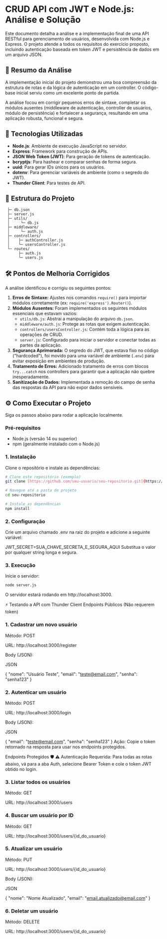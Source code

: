 # CRUD API com JWT e Node.js: Análise e Solução

Este documento detalha a análise e a implementação final de uma API RESTful para gerenciamento de usuários, desenvolvida com Node.js e Express. O projeto atende a todos os requisitos do exercício proposto, incluindo autenticação baseada em token JWT e persistência de dados em um arquivo JSON.

## 📝 Resumo da Análise

A implementação inicial do projeto demonstrou uma boa compreensão da estrutura de rotas e da lógica de autenticação em um controller. O código-base inicial serviu como um excelente ponto de partida.

A análise focou em corrigir pequenos erros de sintaxe, completar os módulos ausentes (middleware de autenticação, controller de usuários, módulo de persistência) e fortalecer a segurança, resultando em uma aplicação robusta, funcional e segura.

## 🚀 Tecnologias Utilizadas

- **Node.js**: Ambiente de execução JavaScript no servidor.
- **Express**: Framework para construção de APIs.
- **JSON Web Token (JWT)**: Para geração de tokens de autenticação.
- **bcryptjs**: Para hashear e comparar senhas de forma segura.
- **uuid**: Para gerar IDs únicos para os usuários.
- **dotenv**: Para gerenciar variáveis de ambiente (como o segredo do JWT).
- **Thunder Client**: Para testes de API.

## 📂 Estrutura do Projeto
     ├─ db.json
     ├─ server.js
     ├─ utils/
     │     └─ db.js
     ├─ middleware/
     │     └─ auth.js
     ├─ controllers/
     │    ├─ authController.js
     │    └─ usersController.js
     └─ routes/
          ├─ auth.js
          └─ users.js



## 🛠️ Pontos de Melhoria Corrigidos

A análise identificou e corrigiu os seguintes pontos:

1.  **Erros de Sintaxe:** Ajustes nos comandos `require()` para importar módulos corretamente (ex: `require('express').Router()`).
2.  **Módulos Ausentes:** Foram implementados os seguintes módulos essenciais que estavam vazios:
    - `utils/db.js`: Abstrai a manipulação do arquivo `db.json`.
    - `middleware/auth.js`: Protege as rotas que exigem autenticação.
    - `controllers/usersController.js`: Contém toda a lógica para as operações de CRUD.
    - `server.js`: Configurado para iniciar o servidor e conectar todas as partes da aplicação.
3.  **Segurança Aprimorada:** O segredo do JWT, que estava fixo no código ("hardcoded"), foi movido para uma variável de ambiente (`.env`) para evitar exposição em ambientes de produção.
4.  **Tratamento de Erros:** Adicionado tratamento de erros com blocos `try...catch` nos controllers para garantir que a aplicação não quebre inesperadamente.
5.  **Sanitização de Dados:** Implementada a remoção do campo de senha das respostas da API para não expor dados sensíveis.

## ⚙️ Como Executar o Projeto

Siga os passos abaixo para rodar a aplicação localmente.

### Pré-requisitos

- Node.js (versão 14 ou superior)
- npm (geralmente instalado com o Node.js)

### 1. Instalação

Clone o repositório e instale as dependências:

```bash
# Clone este repositório (exemplo)
git clone [https://github.com/seu-usuario/seu-repositorio.git](https://github.com/seu-usuario/seu-repositorio.git)

# Navegue até a pasta do projeto
cd seu-repositorio

# Instale as dependências
npm install
```
### 2. Configuração
Crie um arquivo chamado .env na raiz do projeto e adicione a seguinte variável:

JWT_SECRET=SUA_CHAVE_SECRETA_E_SEGURA_AQUI
Substitua o valor por qualquer string longa e segura.

### 3. Execução
Inicie o servidor:

```Bash
node server.js
```
O servidor estará rodando em http://localhost:3000.

⚡ Testando a API com Thunder Client
Endpoints Públicos (Não requerem token)
### 1. Cadastrar um novo usuário

Método: POST

URL: http://localhost:3000/register

Body (JSON):

JSON

{
  "nome": "Usuário Teste",
  "email": "teste@email.com",
  "senha": "senha123"
}
### 2. Autenticar um usuário

Método: POST

URL: http://localhost:3000/login

Body (JSON):

JSON

{
  "email": "teste@email.com",
  "senha": "senha123"
}
Ação: Copie o token retornado na resposta para usar nos endpoints protegidos.

Endpoints Protegidos 🛡️
⚠️ Autenticação Requerida: Para todas as rotas abaixo, vá para a aba Auth, selecione Bearer Token e cole o token JWT obtido no login.

### 3. Listar todos os usuários

Método: GET

URL: http://localhost:3000/users

### 4. Buscar um usuário por ID

Método: GET

URL: http://localhost:3000/users/{id_do_usuario}

### 5. Atualizar um usuário

Método: PUT

URL: http://localhost:3000/users/{id_do_usuario}

Body (JSON):

JSON

{
  "nome": "Nome Atualizado",
  "email": "email.atualizado@email.com"
}
### 6. Deletar um usuário

Método: DELETE

URL: http://localhost:3000/users/{id_do_usuario}